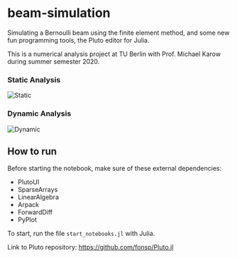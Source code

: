 # beam-simulation

Simulating a Bernoulli beam using the finite element method, and some new fun programming tools, the Pluto editor for Julia.

This is a numerical analysis project at TU Berlin with Prof. Michael Karow during summer semester 2020.

### Static Analysis
![Static](./graphics/static.gif)

### Dynamic Analysis
![Dynamic](./graphics/dynamic.gif)



## How to run
Before starting the notebook, make sure of these external dependencies:
- PlutoUI
- SparseArrays
- LinearAlgebra
- Arpack
- ForwardDiff
- PyPlot

To start, run the file `start_notebooks.jl` with Julia.

Link to Pluto repository: https://github.com/fonsp/Pluto.jl